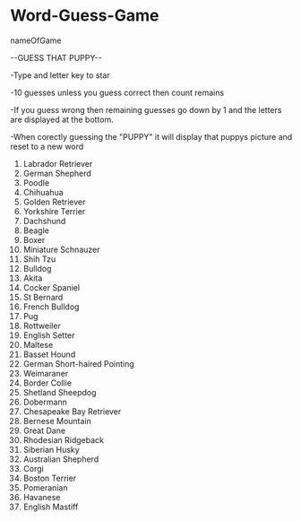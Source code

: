 # Word-Guess-Game

nameOfGame

--GUESS THAT PUPPY--

-Type and letter key to star

-10 guesses unless you guess correct then count remains

-If you guess wrong then remaining guesses go down by 1 and the letters are displayed at the bottom.

-When corectly guessing the "PUPPY" it will display that puppys picture and reset to a new word

1. Labrador Retriever
2. German Shepherd
3. Poodle
4. Chihuahua
5. Golden Retriever
6. Yorkshire Terrier
7. Dachshund
8. Beagle
9. Boxer
10. Miniature Schnauzer
11. Shih Tzu
12. Bulldog
13. Akita
14. Cocker Spaniel
15. St Bernard
16. French Bulldog
17. Pug
18. Rottweiler
19. English Setter
20. Maltese
21. Basset Hound
22. German Short-haired Pointing
23. Weimaraner
24. Border Collie
25. Shetland Sheepdog
26. Dobermann
27. Chesapeake Bay Retriever
28. Bernese Mountain
29. Great Dane
30. Rhodesian Ridgeback
31. Siberian Husky
32. Australian Shepherd
33. Corgi
34. Boston Terrier
35. Pomeranian
36. Havanese
37. English Mastiff

